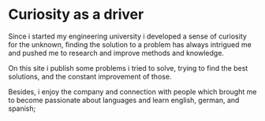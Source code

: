 # Curiosity as a driver
Since i started my engineering university i developed a sense of curiosity for the unknown, finding the solution to a problem
has always intrigued me and pushed me to research and improve methods and knowledge.

On this site i publish some problems i tried to solve, trying to find the best solutions, and the constant improvement of those.

Besides, i enjoy the company and connection with people which brought me to become passionate about languages and learn english, german,
and spanish; 
